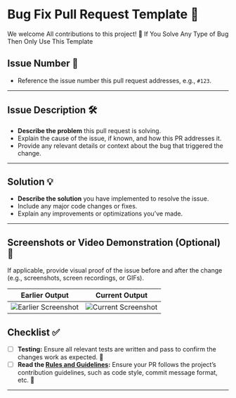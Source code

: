 # Bug Fix Pull Request Template 🐛

We welcome All contributions to this project! 🚀 If You Solve Any Type
of Bug Then Only Use This Template

## Issue Number 🔢

- Reference the issue number this pull request addresses, e.g.,
  `#123`.

---

## Issue Description 🛠️

- **Describe the problem** this pull request is solving.
- Explain the cause of the issue, if known, and how this PR addresses
  it.
- Provide any relevant details or context about the bug that triggered
  the change.

---

## Solution 💡

- **Describe the solution** you have implemented to resolve the issue.
- Include any major code changes or fixes.
- Explain any improvements or optimizations you’ve made.

---

## Screenshots or Video Demonstration (Optional) 📸

If applicable, provide visual proof of the issue before and after the
change (e.g., screenshots, screen recordings, or GIFs).

| **Earlier Output**                                 | **Current Output**                                 |
| -------------------------------------------------- | -------------------------------------------------- |
| ![Earlier Screenshot](<URL to earlier screenshot>) | ![Current Screenshot](<URL to current screenshot>) |

## Checklist ✅

- [ ] **Testing:** Ensure all relevant tests are written and pass to
      confirm the changes work as expected. 🧪
- [ ] **Read the [Rules and Guidelines](CONTRIBUTING.md):** Ensure
      your PR follows the project’s contribution guidelines, such as
      code style, commit message format, etc. 📜

---
